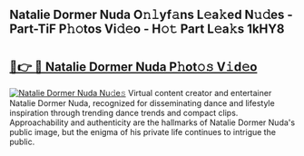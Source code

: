 ## Natalie Dormer Nuda O𝚗𝚕yf𝚊ns L𝚎a𝚔ed N𝚞𝚍es - Part-TiF P𝚑𝚘tos Vi𝚍𝚎o - H𝚘𝚝 Part L𝚎a𝚔s 1kHY8

# <h2><a href="http://kfa2cgx.oniu.top/?m=Natalie+Dormer+Nuda">🔗👉 🔴 Natalie Dormer Nuda P𝚑ot𝚘𝚜 V𝚒d𝚎o</a></h2>

[![Natalie Dormer Nuda Nu𝚍e𝚜](https://i.imgur.com/0qMVB7G.gif)](http://kfa2cgx.oniu.top/?m=Natalie+Dormer+Nuda)
Virtual content creator and entertainer Natalie Dormer Nuda, recognized for disseminating dance and lifestyle inspiration through trending dance trends and compact clips. Approachability and authenticity are the hallmarks of Natalie Dormer Nuda's public image, but the enigma of his private life continues to intrigue the public.  
